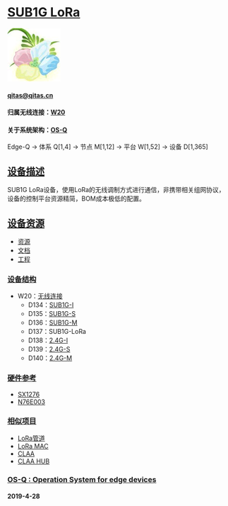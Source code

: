 ﻿# [SUB1G LoRa](https://github.com/OS-Q/D137) 
[![sites](OS-Q/OS-Q.png)](http://www.OS-Q.com)
####  qitas@qitas.cn
#### 归属无线连接：[W20](https://github.com/OS-Q/W20)
#### 关于系统架构：[OS-Q](https://github.com/OS-Q/OS-Q)
Edge-Q -> 体系 Q[1,4] -> 节点 M[1,12] -> 平台 W[1,52] -> 设备 D[1,365]

## [设备描述](https://github.com/OS-Q/D137/wiki) 

SUB1G LoRa设备，使用LoRa的无线调制方式进行通信，非携带相关组网协议，设备的控制平台资源精简，BOM成本极低的配置。

## [设备资源](https://github.com/OS-Q/D137) 

- [资源](src/)
- [文档](docs/)
- [工程](project/)



### [设备结构](https://github.com/OS-Q/D137) 

* W20：[无线连接](https://github.com/OS-Q/W20)
	* D134：[SUB1G-I](https://github.com/OS-Q/D134)
	* D135：[SUB1G-S](https://github.com/OS-Q/D135)
	* D136：[SUB1G-M](https://github.com/OS-Q/D136)
	* D137：SUB1G-LoRa
	* D138：[2.4G-I](https://github.com/OS-Q/D138)
	* D139：[2.4G-S](https://github.com/OS-Q/D139)
	* D140：[2.4G-M](https://github.com/OS-Q/D140)

### [硬件参考](https://github.com/sochub)

- [SX1276](https://www.semtech.com/products/wireless-rf/lora-transceivers/sx1276#download-resources) 
- [N76E003](https://github.com/sochub/N76E003) 


### [相似项目](https://github.com/OS-Q)

- [LoRa管道](https://github.com/OS-Q/D113) 
- [LoRa MAC](https://github.com/OS-Q/D145) 
- [CLAA](https://github.com/OS-Q/D146) 
- [CLAA HUB](https://github.com/OS-Q/M6) 


### [OS-Q : Operation System for edge devices](http://www.OS-Q.com/Edge/D137)
####  2019-4-28 




